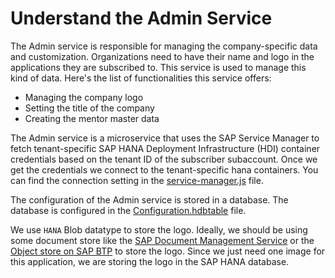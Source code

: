# Understand the Admin Service

The Admin service is responsible for managing the company-specific data and customization. Organizations need to have their name and logo in the applications they are subscribed to. This service is used to manage this kind of data. Here's the list of functionalities this service offers: 
* Managing the company logo
* Setting the title of the company
* Creating the mentor master data

The Admin service is a microservice that uses the SAP Service Manager to fetch tenant-specific SAP HANA Deployment Infrastructure (HDI) container credentials based on the tenant ID of the subscriber subaccount. Once we get the credentials we connect to the tenant-specific hana containers. You can find the connection setting in the [service-manager.js](./utility/service-manager.js) file.

The configuration of the Admin service is stored in a database. The database is configured in the [Configuration.hdbtable](../db//src/data/Configuration.hdbtable) file.

We use `HANA` Blob datatype to store the logo. Ideally, we should be using some document store like the [SAP Document Management Service](https://help.sap.com/docs/DOCUMENT_MANAGEMENT) or the [Object store on SAP BTP](https://help.sap.com/docs/ObjectStore) to store the logo. Since we just need one image for this application, we are storing the logo in the SAP HANA database.
